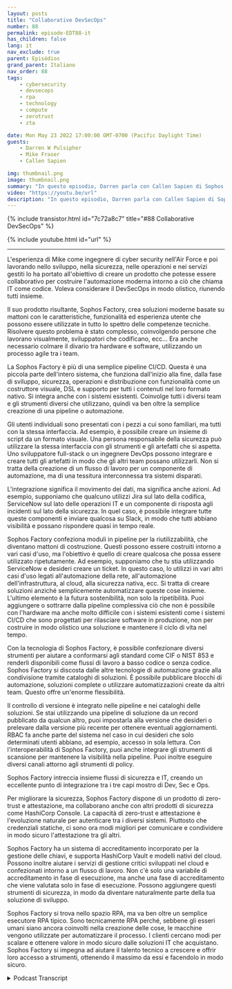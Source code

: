 ```yaml
---
layout: posts
title: "Collaborative DevSecOps"
number: 88
permalink: episode-EDT88-it
has_children: false
lang: it
nav_exclude: true
parent: Episódios
grand_parent: Italiano
nav_order: 88
tags:
    - cybersecurity
    - devsecops
    - rpa
    - technology
    - compute
    - zerotrust
    - zta

date: Mon May 23 2022 17:00:00 GMT-0700 (Pacific Daylight Time)
guests:
    - Darren W Pulsipher
    - Mike Fraser
    - Callen Sapien

img: thumbnail.png
image: thumbnail.png
summary: "In questo episodio, Darren parla con Callen Sapien di Sophos, Direttore del Product Management di Sophos Factory e Mike Fraser, VP di DevSecOps, riguardo al loro prodotto che permette una vera collaborazione in SecDevOps."
video: "https://youtu.be/url"
description: "In questo episodio, Darren parla con Callen Sapien di Sophos, Direttore del Product Management di Sophos Factory e Mike Fraser, VP di DevSecOps, riguardo al loro prodotto che permette una vera collaborazione in SecDevOps."
---
```


<div>
{% include transistor.html id="7c72a8c7" title="#88 Collaborative DevSecOps" %}

{% include youtube.html id="url" %}
</div>

---

L'esperienza di Mike come ingegnere di cyber security nell'Air Force e poi lavorando nello sviluppo, nella sicurezza, nelle operazioni e nei servizi gestiti lo ha portato all'obiettivo di creare un prodotto che potesse essere collaborativo per costruire l'automazione moderna intorno a ciò che chiama IT come codice. Voleva considerare il DevSecOps in modo olistico, riunendo tutti insieme.

Il suo prodotto risultante, Sophos Factory, crea soluzioni moderne basate su mattoni con le caratteristiche, funzionalità ed esperienza utente che possono essere utilizzate in tutto lo spettro delle competenze tecniche. Risolvere questo problema è stato complesso, coinvolgendo persone che lavorano visualmente, sviluppatori che codificano, ecc... Era anche necessario colmare il divario tra hardware e software, utilizzando un processo agile tra i team.

La Sophos Factory è più di una semplice pipeline CI/CD. Questa è una piccola parte dell'intero sistema, che funziona dall'inizio alla fine, dalla fase di sviluppo, sicurezza, operazioni e distribuzione con funzionalità come un costruttore visuale, DSL e supporto per tutti i contenuti nel loro formato nativo. Si integra anche con i sistemi esistenti. Coinvolge tutti i diversi team e gli strumenti diversi che utilizzano, quindi va ben oltre la semplice creazione di una pipeline o automazione.

Gli utenti individuali sono presentati con i pezzi a cui sono familiari, ma tutti con la stessa interfaccia. Ad esempio, è possibile creare un insieme di script da un formato visuale. Una persona responsabile della sicurezza può utilizzare la stessa interfaccia con gli strumenti e gli artefatti che si aspetta. Uno sviluppatore full-stack o un ingegnere DevOps possono integrare e creare tutti gli artefatti in modo che gli altri team possano utilizzarli. Non si tratta della creazione di un flusso di lavoro per un componente di automazione, ma di una tessitura interconnessa tra sistemi disparati.

L'integrazione significa il movimento dei dati, ma significa anche azioni. Ad esempio, supponiamo che qualcuno utilizzi Jira sul lato della codifica, ServiceNow sul lato delle operazioni IT e un componente di risposta agli incidenti sul lato della sicurezza. In quel caso, è possibile integrare tutte queste componenti e inviare qualcosa su Slack, in modo che tutti abbiano visibilità e possano rispondere quasi in tempo reale.

Sophos Factory confeziona moduli in pipeline per la riutilizzabilità, che diventano mattoni di costruzione. Questi possono essere costruiti intorno a vari casi d'uso, ma l'obiettivo è quello di creare qualcosa che possa essere utilizzato ripetutamente. Ad esempio, supponiamo che tu stia utilizzando ServiceNow e desideri creare un ticket. In questo caso, lo utilizzi in vari altri casi d'uso legati all'automazione della rete, all'automazione dell'infrastruttura, al cloud, alla sicurezza nativa, ecc. Si tratta di creare soluzioni anziché semplicemente automatizzare queste cose insieme. L'ultimo elemento è la futura sostenibilità, non solo la ripetibilità. Puoi aggiungere o sottrarre dalla pipeline complessiva ciò che non è possibile con l'hardware ma anche molto difficile con i sistemi esistenti come i sistemi CI/CD che sono progettati per rilasciare software in produzione, non per costruire in modo olistico una soluzione e mantenere il ciclo di vita nel tempo.

Con la tecnologia di Sophos Factory, è possibile confezionare diversi strumenti per aiutare a conformarsi agli standard come CIF o NIST 853 e renderli disponibili come flussi di lavoro a basso codice o senza codice. Sophos Factory si discosta dalle altre tecnologie di automazione grazie alla condivisione tramite cataloghi di soluzioni. È possibile pubblicare blocchi di automazione, soluzioni complete o utilizzare automatizzazioni create da altri team. Questo offre un'enorme flessibilità.

Il controllo di versione è integrato nelle pipeline e nei cataloghi delle soluzioni. Se stai utilizzando una pipeline di soluzione da un record pubblicato da qualcun altro, puoi impostarla alla versione che desideri o prelevare dalla versione più recente per ottenere eventuali aggiornamenti. RBAC fa anche parte del sistema nel caso in cui desideri che solo determinati utenti abbiano, ad esempio, accesso in sola lettura. Con l'interoperabilità di Sophos Factory, puoi anche integrare gli strumenti di scansione per mantenere la visibilità nella pipeline. Puoi inoltre eseguire diversi canali attorno agli strumenti di policy.

Sophos Factory intreccia insieme flussi di sicurezza e IT, creando un eccellente punto di integrazione tra i tre capi mostro di Dev, Sec e Ops.

Per migliorare la sicurezza, Sophos Factory dispone di un prodotto di zero-trust e attestazione, ma collaborano anche con altri prodotti di sicurezza come HashiCorp Console. La capacità di zero-trust e attestazione è l'evoluzione naturale per autenticare tra i diversi sistemi. Piuttosto che credenziali statiche, ci sono ora modi migliori per comunicare e condividere in modo sicuro l'attestazione tra gli altri.

Sophos Factory ha un sistema di accreditamento incorporato per la gestione delle chiavi, e supporta HashiCorp Vault e modelli nativi del cloud. Possono inoltre aiutare i servizi di gestione critici sviluppati nel cloud e confezionati intorno a un flusso di lavoro. Non c'è solo una variabile di accreditamento in fase di esecuzione, ma anche una fase di accreditamento che viene valutata solo in fase di esecuzione. Possono aggiungere questi strumenti di sicurezza, in modo da diventare naturalmente parte della tua soluzione di sviluppo.

Sophos Factory si trova nello spazio RPA, ma va ben oltre un semplice esecutore RPA tipico. Sono tecnicamente RPA perché, sebbene gli esseri umani siano ancora coinvolti nella creazione delle cose, le macchine vengono utilizzate per automatizzare il processo. I clienti cercano modi per scalare e ottenere valore in modo sicuro dalle soluzioni IT che acquistano. Sophos Factory si impegna ad aiutare il talento tecnico a crescere e offrir loro accesso a strumenti, ottenendo il massimo da essi e facendolo in modo sicuro.



<details>
<summary> Podcast Transcript </summary>

<p></p>

</details>
